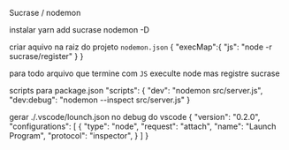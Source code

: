 Sucrase / nodemon

instalar 
  yarn add sucrase nodemon -D 

criar aquivo na raiz do projeto `nodemon.json`
  {
  "execMap":{
    "js": "node -r sucrase/register"
  }
 }

  para todo arquivo que termine com `JS` execulte node mas registre sucrase

  scripts para package.json
    "scripts": {
    "dev": "nodemon src/server.js",
    "dev:debug": "nodemon --inspect src/server.js"
   }

gerar ./.vscode/lounch.json no debug do vscode
  {
  "version": "0.2.0",
  "configurations": [
    {
      "type": "node",
      "request": "attach",
      "name": "Launch Program",
      "protocol": "inspector",
    }
   ]
  }